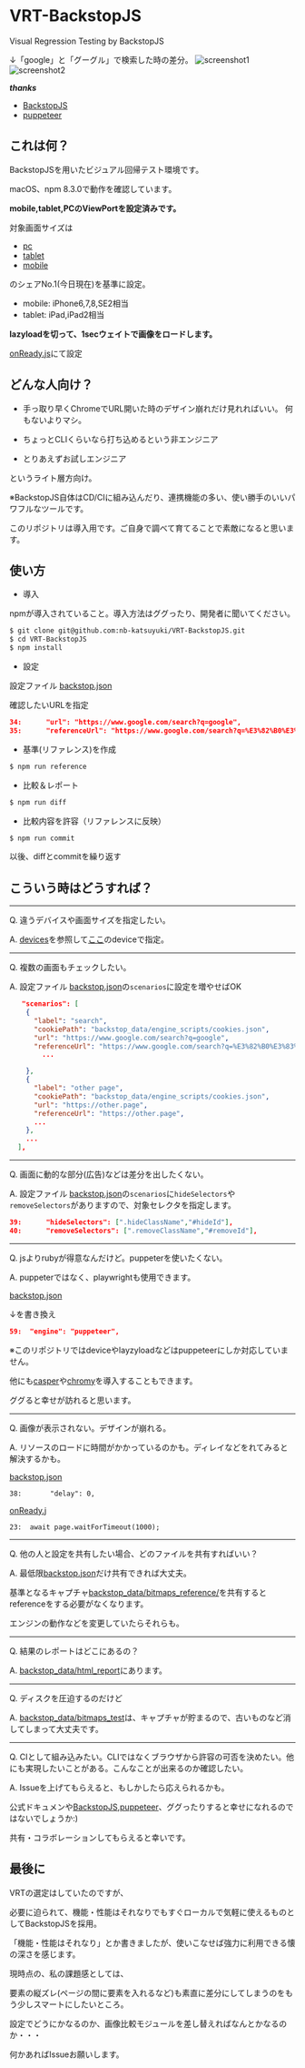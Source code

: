 # VRT-BackstopJS

Visual Regression Testing by BackstopJS

↓「google」と「グーグル」で検索した時の差分。
![screenshot1](./doc/screenshot1.png)
![screenshot2](./doc/screenshot2.png)

***thanks***

* [BackstopJS](https://github.com/garris/BackstopJS)
* [puppeteer](https://github.com/puppeteer/puppeteer)

## これは何？

BackstopJSを用いたビジュアル回帰テスト環境です。

macOS、npm 8.3.0で動作を確認しています。



**mobile,tablet,PCのViewPortを設定済みです。**

対象画面サイズは

* [pc](https://gs.statcounter.com/screen-resolution-stats/desktop/japan)
* [tablet](https://gs.statcounter.com/screen-resolution-stats/tablet/japan)
* [mobile](https://gs.statcounter.com/screen-resolution-stats/mobile/japan)

のシェアNo.1(今日現在)を基準に設定。

* mobile: iPhone6,7,8,SE2相当
* tablet: iPad,iPad2相当

**lazyloadを切って、1secウェイトで画像をロードします。**

[onReady.js](backstop_data/engine_scripts/puppet/onReady.js)にて設定


## どんな人向け？

* 手っ取り早くChromeでURL開いた時のデザイン崩れだけ見れればいい。
何もないよりマシ。

* ちょっとCLIくらいなら打ち込めるという非エンジニア

* とりあえずお試しエンジニア

というライト層方向け。


※BackstopJS自体はCD/CIに組み込んだり、連携機能の多い、使い勝手のいいパワフルなツールです。

このリポジトリは導入用です。ご自身で調べて育てることで素敵になると思います。


## 使い方

* 導入

npmが導入されていること。導入方法はググったり、開発者に聞いてください。

```sh
$ git clone git@github.com:nb-katsuyuki/VRT-BackstopJS.git
$ cd VRT-BackstopJS
$ npm install
```

* 設定

設定ファイル [backstop.json](backstop.json#L34-35)

確認したいURLを指定
```json
34:      "url": "https://www.google.com/search?q=google",
35:      "referenceUrl": "https://www.google.com/search?q=%E3%82%B0%E3%83%BC%E3%82%B0%E3%83%AB",
```

* 基準(リファレンス)を作成

```sh
$ npm run reference
```

* 比較＆レポート

```sh
$ npm run diff
```

* 比較内容を許容（リファレンスに反映）

```sh
$ npm run commit
```

以後、diffとcommitを繰り返す


## こういう時はどうすれば？

---

Q. 違うデバイスや画面サイズを指定したい。

A. [devices](https://github.com/puppeteer/puppeteer/blob/main/src/common/DeviceDescriptors.ts)を参照して[ここ](backstop.json#L6)のdeviceで指定。

---

Q. 複数の画面もチェックしたい。

A. 設定ファイル [backstop.json](backstop.json#L30-L50)の`scenarios`に設定を増やせばOK

```json
   "scenarios": [
    {
      "label": "search",
      "cookiePath": "backstop_data/engine_scripts/cookies.json",
      "url": "https://www.google.com/search?q=google",
      "referenceUrl": "https://www.google.com/search?q=%E3%82%B0%E3%83%BC%E3%82%B0%E3%83%AB",
        ...

    },
    {
      "label": "other page",
      "cookiePath": "backstop_data/engine_scripts/cookies.json",
      "url": "https://other.page",
      "referenceUrl": "https://other.page",
      ...
    },
    ...
  ],

```

---

Q. 画面に動的な部分(広告)などは差分を出したくない。

A.  設定ファイル [backstop.json](backstop.json#L39-L40)の`scenarios`に`hideSelectors`や`removeSelectors`がありますので、対象セレクタを指定します。

```json
39:      "hideSelectors": [".hideClassName","#hideId"],
40:      "removeSelectors": [".removeClassName","#removeId"],
```

---


Q. jsよりrubyが得意なんだけど。puppeterを使いたくない。

A. puppeterではなく、playwrightも使用できます。

[backstop.json](backstop.json#L59)

↓を書き換え

```json
59:  "engine": "puppeteer",
```

※このリポジトリではdeviceやlayzyloadなどはpuppeteerにしか対応していません。


他にも[casper](https://github.com/casperjs/casperjs)や[chromy](https://github.com/OnetapInc/chromy)を導入することもできます。

ググると幸せが訪れると思います。

---

Q. 画像が表示されない。デザインが崩れる。

A. リソースのロードに時間がかかっているのかも。ディレイなどをれてみると解決するかも。

[backstop.json](backstop.json#L38)

```
38:       "delay": 0,
```

[onReady.j](backstop_data/engine_scripts/puppet/onReady.js#L23)

```
23:  await page.waitForTimeout(1000);
```

---

Q. 他の人と設定を共有したい場合、どのファイルを共有すればいい？

A. 最低限[backstop.json](backstop.json)だけ共有できれば大丈夫。

基準となるキャプチャ[backstop_data/bitmaps_reference/](backstop_data/bitmaps_reference/)を共有するとreferenceをする必要がなくなります。

エンジンの動作などを変更していたらそれらも。

---

Q.  結果のレポートはどこにあるの？

A. [backstop_data/html_report](backstop_data/html_report/)にあります。

---

Q. ディスクを圧迫するのだけど

A. [backstop_data/bitmaps_test](backstop_data/bitmaps_test/)は、キャプチャが貯まるので、古いものなど消してしまって大丈夫です。

---

Q. CIとして組み込みたい。CLIではなくブラウザから許容の可否を決めたい。他にも実現したいことがある。こんなことが出来るのか確認したい。

A. Issueを上げてもらえると、もしかしたら応えられるかも。

公式ドキュメンや[BackstopJS](https://github.com/garris/BackstopJS),[puppeteer](https://github.com/puppeteer/puppeteer)、ググったりすると幸せになれるのではないでしょうか:)


共有・コラボレーションしてもらえると幸いです。


## 最後に

VRTの選定はしていたのですが、

必要に迫られて、機能・性能はそれなりでもすぐローカルで気軽に使えるものとしてBackstopJSを採用。

「機能・性能はそれなり」とか書きましたが、使いこなせば強力に利用できる懐の深さを感じます。


現時点の、私の課題感としては、

要素の縦ズレ(ページの間に要素を入れるなど)も素直に差分にしてしまうのをもう少しスマートにしたいところ。

設定でどうにかなるのか、画像比較モジュールを差し替えればなんとかなるのか・・・

何かあればIssueお願いします。
